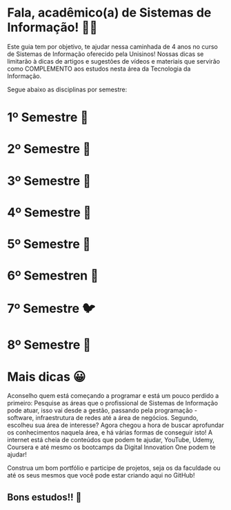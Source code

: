 # Fala, acadêmico(a) de Sistemas de Informação! 🧑‍💻

Este guia tem por objetivo, te ajudar nessa caminhada de 4 anos no curso de Sistemas de Informação oferecido pela Unisinos! Nossas dicas se limitarão à dicas de artigos e sugestões de vídeos e materiais que servirão como COMPLEMENTO aos estudos nesta área da Tecnologia da Informação.

Segue abaixo as disciplinas por semestre:

# 1º Semestre 🐣

# 2º Semestre 🐤

# 3º Semestre 🐥

# 4º Semestre 🐔

# 5º Semestre 🦇

# 6º Semestren 🦜

# 7º Semestre 🐦

# 8º Semestre 🦅


# Mais dicas 😀
Aconselho quem está começando a programar e está um pouco perdido a primeiro: Pesquise as áreas que o profissional de Sistemas de Informação pode atuar, isso vai desde a gestão, passando pela programação - software, infraestrutura de redes até a área de negócios. Segundo, escolheu sua área de interesse? Agora chegou a hora de buscar aprofundar os conhecimentos naquela área, e há várias formas de conseguir isto! A internet está cheia de conteúdos que podem  te ajudar, YouTube, Udemy, Coursera e até mesmo os bootcamps da Digital Innovation One podem te ajudar!

Construa um bom portfólio e participe de projetos, seja os da faculdade ou até os seus mesmos que você pode estar criando aqui no GitHub!



## Bons estudos!! 💪
